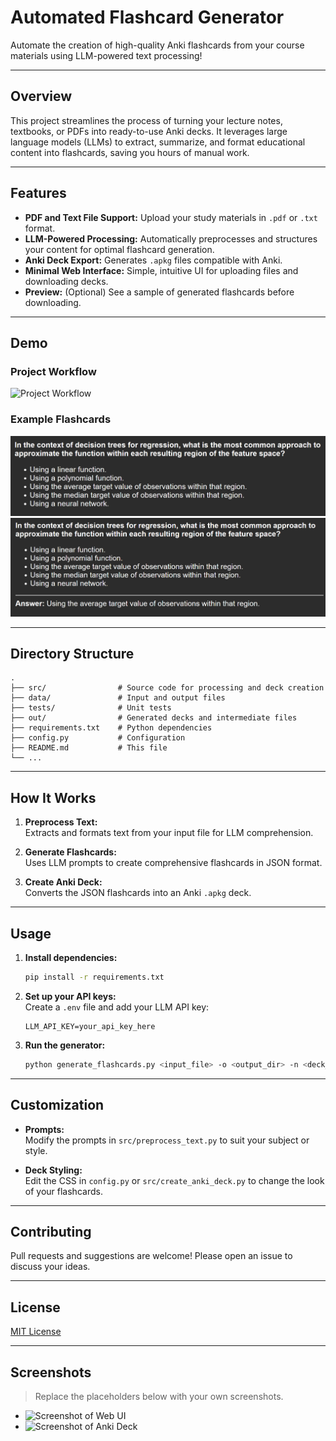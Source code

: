 # Automated Flashcard Generator

Automate the creation of high-quality Anki flashcards from your course materials using LLM-powered text processing!

---

## Overview

This project streamlines the process of turning your lecture notes, textbooks, or PDFs into ready-to-use Anki decks. It leverages large language models (LLMs) to extract, summarize, and format educational content into flashcards, saving you hours of manual work.

---

## Features

- **PDF and Text File Support:** Upload your study materials in `.pdf` or `.txt` format.
- **LLM-Powered Processing:** Automatically preprocesses and structures your content for optimal flashcard generation.
- **Anki Deck Export:** Generates `.apkg` files compatible with Anki.
- **Minimal Web Interface:** Simple, intuitive UI for uploading files and downloading decks.
- **Preview:** (Optional) See a sample of generated flashcards before downloading.

---

## Demo

### Project Workflow

![Project Workflow](PLACEHOLDER_FOR_WORKFLOW_IMAGE)

### Example Flashcards

![Flashcard Example 1](assets/wo_answer.png)
![Flashcard Example 2](assets/with_answer.png)

---

## Directory Structure

```
.
├── src/                # Source code for processing and deck creation
├── data/               # Input and output files
├── tests/              # Unit tests
├── out/                # Generated decks and intermediate files
├── requirements.txt    # Python dependencies
├── config.py           # Configuration
├── README.md           # This file
└── ...
```

---

## How It Works

1. **Preprocess Text:**  
   Extracts and formats text from your input file for LLM comprehension.

2. **Generate Flashcards:**  
   Uses LLM prompts to create comprehensive flashcards in JSON format.

3. **Create Anki Deck:**  
   Converts the JSON flashcards into an Anki `.apkg` deck.

---

## Usage

1. **Install dependencies:**
    ```sh
    pip install -r requirements.txt
    ```

2. **Set up your API keys:**  
   Create a `.env` file and add your LLM API key:
    ```
    LLM_API_KEY=your_api_key_here
    ```

3. **Run the generator:**
    ```sh
    python generate_flashcards.py <input_file> -o <output_dir> -n <deck_name>
    ```



---

## Customization

- **Prompts:**  
  Modify the prompts in `src/preprocess_text.py` to suit your subject or style.

- **Deck Styling:**  
  Edit the CSS in `config.py` or `src/create_anki_deck.py` to change the look of your flashcards.

---

## Contributing

Pull requests and suggestions are welcome! Please open an issue to discuss your ideas.

---

## License

[MIT License](LICENSE)

---

## Screenshots

> Replace the placeholders below with your own screenshots.

- ![Screenshot of Web UI](PLACEHOLDER_FOR_WEB_UI_IMAGE)
- ![Screenshot of Anki Deck](PLACEHOLDER_FOR_ANKI_DECK_IMAGE)
```
